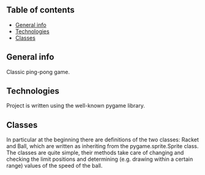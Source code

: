 ## Table of contents
* [General info](#general-info)
* [Technologies](#technologies)
* [Classes](#classes)

## General info
Classic ping-pong game.

## Technologies
Project is written using the well-known pygame library.

## Classes
In particular at the beginning there are definitions of the two classes: Racket and Ball, which are written as
inheriting from the pygame.sprite.Sprite class. The classes are quite
simple, their methods take care of changing and checking the limit positions and determining (e.g. drawing
within a certain range) values of the speed of the ball.
